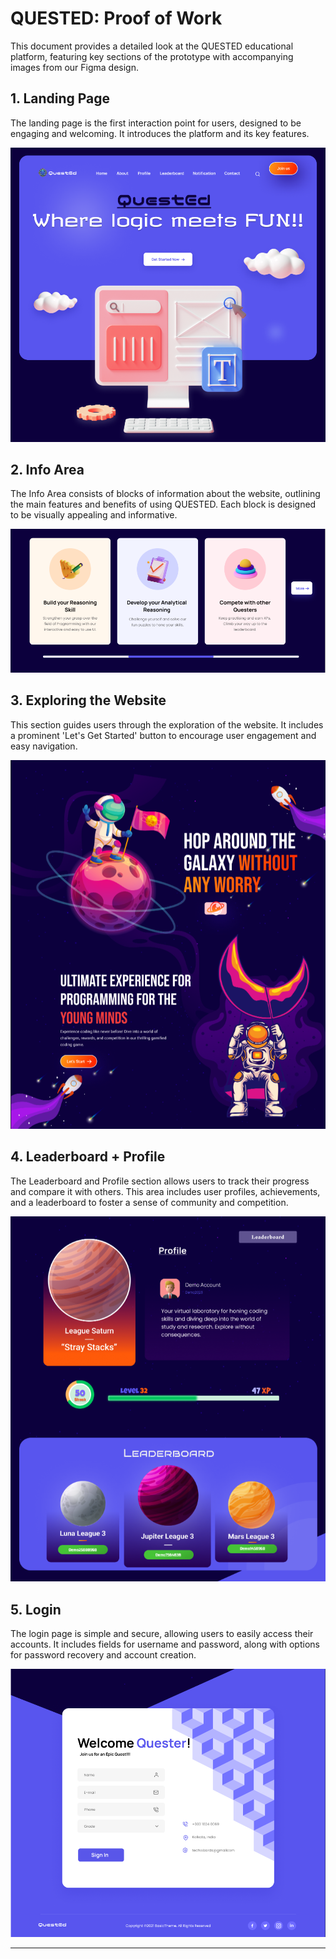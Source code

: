 # QUESTED: Proof of Work

This document provides a detailed look at the QUESTED educational platform, featuring key sections of the prototype with accompanying images from our Figma design.

## 1. Landing Page
The landing page is the first interaction point for users, designed to be engaging and welcoming. It introduces the platform and its key features.

![Landing Page](https://github.com/eshitakundu/QuestEd/blob/main/Images/landing.png?raw=true)

## 2. Info Area
The Info Area consists of blocks of information about the website, outlining the main features and benefits of using QUESTED. Each block is designed to be visually appealing and informative.

![Info Area](https://github.com/eshitakundu/QuestEd/blob/main/Images/info.png?raw=true)

## 3. Exploring the Website
This section guides users through the exploration of the website. It includes a prominent 'Let's Get Started' button to encourage user engagement and easy navigation.

![Exploring the Website](https://github.com/eshitakundu/QuestEd/blob/main/Images/exploring.png?raw=true)

## 4. Leaderboard + Profile
The Leaderboard and Profile section allows users to track their progress and compare it with others. This area includes user profiles, achievements, and a leaderboard to foster a sense of community and competition.

![Leaderboard + Profile](https://github.com/eshitakundu/QuestEd/blob/main/Images/leaderboard.png?raw=true)

## 5. Login
The login page is simple and secure, allowing users to easily access their accounts. It includes fields for username and password, along with options for password recovery and account creation.

![Login](https://github.com/eshitakundu/QuestEd/blob/main/Images/login.png?raw=true)

---
